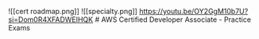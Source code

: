 ![[cert roadmap.png]]
![[specialty.png]]
https://youtu.be/OY2GgM10b7U?si=Dom0R4XFADWEIHQK # AWS Certified Developer Associate - Practice Exams
